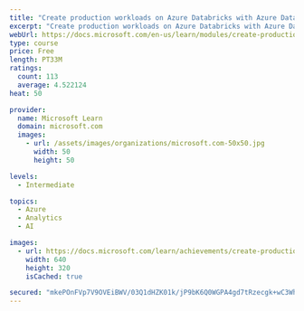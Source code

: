 ```yaml
---
title: "Create production workloads on Azure Databricks with Azure Data Factory"
excerpt: "Create production workloads on Azure Databricks with Azure Data Factory"
webUrl: https://docs.microsoft.com/en-us/learn/modules/create-production-workloads-azure-databricks-azure-data-factory/
type: course
price: Free
length: PT33M
ratings:
  count: 113
  average: 4.522124
heat: 50

provider:
  name: Microsoft Learn
  domain: microsoft.com
  images:
    - url: /assets/images/organizations/microsoft.com-50x50.jpg
      width: 50
      height: 50

levels:
  - Intermediate

topics:
  - Azure
  - Analytics
  - AI

images:
  - url: https://docs.microsoft.com/learn/achievements/create-production-workloads-azure-databricks-azure-data-factory-social.png
    width: 640
    height: 320
    isCached: true

secured: "mkePOnFVp7V9OVEiBWV/03Q1dHZK01k/jP9bK6Q0WGPA4gd7tRzecgk+wC3Wh/A79e57WbhUicPKS3PESOVZb+Zx4+yKpMXVigyumLoOBEwyCslaDkr8cHthn7GBmrz0P93HJB+9rG8PYnKbA1u3RGsq6xZYS8ip8jlo8FPbZnlOKnNPOYIkwm2AUeYQZ9v9LvdmcIaGQiG8K2zM+MT4DNzmLPNPnXIZBTNYw8/3M8Frk+N3l/nNT4Q7EFQJlYtkZ0vIhrGaxcocLsMNByPYJzxGAyuzshQLXiOgPYf9xCyXcgv4ZDjO6EQf0vlyTSASWrgxxrmghJqIdbKF7k+UJ1/tN8z5Kr17rjl4wz4lwZsVpO33vIubWkjaDchvFWDGBSxeu7k+/CSET4WJADNk1egqvDDB1K3x+GT5v6cSGLQ=;izZC/JNHOqQ7gdkDjol08Q=="
---
```



